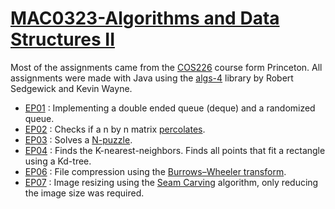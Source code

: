 # [MAC0323-Algorithms and Data Structures II](https://uspdigital.usp.br/jupiterweb/obterDisciplina?sgldis=MAC0323)

Most of the assignments came from the [COS226](http://www.cs.princeton.edu/courses/archive/spring18/cos226/syllabus.php) course form Princeton. All assignments were made with Java using the [algs-4](https://algs4.cs.princeton.edu/code/) library by Robert Sedgewick and Kevin Wayne.

* [EP01](http://www.cs.princeton.edu/courses/archive/spring18/cos226/assignments/queues/index.html) : Implementing a double ended queue (deque) and a randomized queue.
* [EP02](http://www.cs.princeton.edu/courses/archive/spring18/cos226/assignments/percolation/index.html) : Checks if a n by n matrix [percolates](https://en.wikipedia.org/wiki/Percolation).
* [EP03](http://www.cs.princeton.edu/courses/archive/spring18/cos226/assignments/8puzzle/index.html) : Solves a [N-puzzle](https://en.wikipedia.org/wiki/15_puzzle).
* [EP04](http://www.cs.princeton.edu/courses/archive/spring18/cos226/assignments/kdtree/index.html) : Finds the K-nearest-neighbors. Finds all points that fit a rectangle using a Kd-tree.
* [EP06](http://www.cs.princeton.edu/courses/archive/spring18/cos226/assignments/burrows/index.html) : File compression using the [Burrows–Wheeler transform](https://en.wikipedia.org/wiki/Burrows%E2%80%93Wheeler_transform).
* [EP07](http://www.cs.princeton.edu/courses/archive/spring18/cos226/assignments/seam/index.html) : Image resizing using the [Seam Carving](https://en.wikipedia.org/wiki/Seam_carving) algorithm, only reducing the image size was required.
